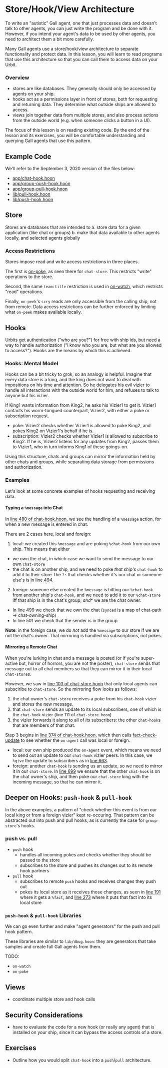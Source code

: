 # Store/Hook/View Architecture
To write an "autistic" Gall agent, one that just processes data and doesn't talk to other agents, you can just write the program and be done with it. However, if you intend your agent's data to be used by other agents, you need to architect them a bit more carefully.

Many Gall agents use a store/hook/view architecture to separate functionality and protect data. In this lesson, you will learn to read programs that use this architecture so that you can call them to access data on your Urbit.

### Overview
* stores are like databases. They generally should only be accessed by agents on your ship.
* hooks act as a permissions layer in front of stores, both for requesting and returning data. They determine what outside ships are allowed to access.
* views join together data from multiple stores, and also process actions from the outside world (e.g. when someone clicks a button in a UI).
  
The focus of this lesson is on reading existing code. By the end of the lesson and its exercises, you will be comfortable understanding and querying Gall agents that use this pattern.

## Example Code

We'll refer to the September 3, 2020 version of the files below:
* [app/chat-hook.hoon](https://github.com/urbit/urbit/blob/3cce0f38300d2e9cae0b47ad1b6901050ba18152/pkg/arvo/app/chat-hook.hoon)
* [app/group-push-hook.hoon](https://github.com/urbit/urbit/blob/3cce0f38300d2e9cae0b47ad1b6901050ba18152/pkg/arvo/app/group-push-hook.hoon)
* [app/group-pull-hook.hoon](https://github.com/urbit/urbit/blob/3cce0f38300d2e9cae0b47ad1b6901050ba18152/pkg/arvo/app/group-pull-hook.hoon)
* [lib/pull-hook.hoon](https://github.com/urbit/urbit/blob/3cce0f38300d2e9cae0b47ad1b6901050ba18152/pkg/arvo/lib/pull-hook.hoon)
* [lib/push-hook.hoon](https://github.com/urbit/urbit/blob/3cce0f38300d2e9cae0b47ad1b6901050ba18152/pkg/arvo/lib/push-hook.hoon)

## Store
Stores are databases that are intended to 
a. store data for a given application (like chat or groups)
b. make that data available to other agents locally, and selected agents globally

### Access Restrictions
Stores impose read and write access restrictions in three places. 

The first is [on-poke](https://github.com/urbit/urbit/blob/3cce0f38300d2e9cae0b47ad1b6901050ba18152/pkg/arvo/app/chat-store.hoon#L89), as seen there for `chat-store`. This restricts "write" operations to the store.

Second, the same `team:title` restriction is used in [on-watch](https://github.com/urbit/urbit/blob/3cce0f38300d2e9cae0b47ad1b6901050ba18152/pkg/arvo/app/chat-store.hoon#L103), which restricts "read" operations.

Finally, `on-peek`'s `scry` reads are only accessible from the calling ship, not from remote. Data access restrictions can be further enforced by limiting what `on-peek` makes available locally.

## Hooks
Urbits get authentication ("who are you?") for free with ship ids, but need a way to handle authorization ("I know who you are, but what are you allowed to access?"). Hooks are the means by which this is achieved.

### Hooks: Mental Model
Hooks can be a bit tricky to grok, so an analogy is helpful. Imagine that every data store is a king, and the king does not want to deal with impositions on his time and attention. So he delegates his evil vizier to handle all interactions with the outside world for him, and refuses to talk to anyone but his vizier.

If King1 wants information from King2, he asks his Vizier1 to get it. Vizier1 contacts his worm-tongued counterpart, Vizier2, with either a poke or subscription request.
* poke: Vizier2 checks whether Vizier1 is allowed to poke King2, and pokes King2 on Vizier1's behalf if he is.
* subscription: Vizier2 checks whether Vizier1 is allowed to subscribe to King2. If he is, Vizier2 listens for any updates from King2, passes them to Vizier1, who in turn informs King1 of these goings-on.

Using this structure, chats and groups can mirror the information held by other chats and groups, while separating data storage from permissions and authorization.

### Examples
Let's look at some concrete examples of hooks requesting and receiving data.

#### Typing a `%message` into Chat
In [line 480 of chat-hook.hoon](https://github.com/urbit/urbit/blob/3cce0f38300d2e9cae0b47ad1b6901050ba18152/pkg/arvo/app/chat-hook.hoon#L480), we see the handling of a `%message` action, for when a new message is entered in chat.

There are 2 cases here, local and foreign:
1. local: we created this `%message` and are poking `%chat-hook` from our own ship. This means that either
  - we own the chat, in which case we want to send the message to our own `chat-store`
  - the chat is on another ship, and we need to poke *that ship's* `chat-hook` to add it to their store
The `?:` that checks whether it's our chat or someone else's is in line 494.

2. foreign: someone else created the `%message` is hitting our `%chat-hook` from another ship's `chat-hook`, and we need to add it to our `%chat-store` iff that ship is in the chat's group, *and** we are the chat owner.

- In line 499 we check that we own the chat (`synced` is a map of chat-path -> chat-owning-ship)
- In line 501 we check that the sender is in the group

**Note**: in the foreign case, we do *not* add the `%message` to our store if we are not the chat's owner. That mirroring is handled via subscriptions, not pokes.

#### Mirroring a Remote Chat
When you're lurking in chat and a message is posted (or if you're super-active but, horror of horrors, you are not the poster), `chat-store` sends that message out to all chat members so that they can mirror it in their local `chat-store`s.

However, we saw in [line 103 of chat-store.hoon](https://github.com/urbit/urbit/blob/3cce0f38300d2e9cae0b47ad1b6901050ba18152/pkg/arvo/app/chat-store.hoon#L103) that only local agents can subsciribe to `chat-store`. So the mirroring flow looks as follows:
1. the chat owner's `chat-store` receives a poke from his `chat-hook` vizier and stores the new message.
2. that `chat-store` sends an update to its local subscribers, one of which is the `chat-hook` vizier (line 111 of `chat-store.hoon`)
3. the vizier forwards it along to all of *its* subscribers: the other `chat-hook`s that are members of that chat.

Step 3 begins in [line 374 of chat-hook.hoon](https://github.com/urbit/urbit/blob/3cce0f38300d2e9cae0b47ad1b6901050ba18152/pkg/arvo/app/chat-hook.hoon#L374), which then calls [fact-check-update](https://github.com/urbit/urbit/blob/3cce0f38300d2e9cae0b47ad1b6901050ba18152/pkg/arvo/app/chat-hook.hoon#L642) to see whether the `on-agent` call was local or foreign.

- local: our own ship produced the `on-agent` event, which means we need to send out an update to our `chat-hook` vizier peers. In this case, we `%give` the update to subscribers as in [line 663](https://github.com/urbit/urbit/blob/3cce0f38300d2e9cae0b47ad1b6901050ba18152/pkg/arvo/app/chat-hook.hoon#L663).
- foreign: another `chat-hook` is sending us an update, so we need to mirror it in our `chat-store`. In [line 699](https://github.com/urbit/urbit/blob/3cce0f38300d2e9cae0b47ad1b6901050ba18152/pkg/arvo/app/chat-hook.hoon#L699) we ensure that the other `chat-hook` is on the chat owner's ship, and then poke our `chat-store` king with the incoming message, so that he can mirror it.

## Deeper on Hooks: `push-hook` & `pull-hook`
In the above examples, a pattern of "check whether this event is from our local king or from a foreign vizier" kept re-occuring. That pattern can be abstracted out into push and pull hooks, as is currently the case for `group-store`'s hooks.

### push vs. pull
* `push` hook 
  - handles all incoming pokes and checks whether they should be passed to the store
  - subscribes to the store and pushes its changes out to its remote hook partners
* `pull` hook
  - subscribes to remote `push` hooks and receives changes they push out
  - pokes its local store as it receives those changes, as seen in [line 191](https://github.com/urbit/urbit/blob/3cce0f38300d2e9cae0b47ad1b6901050ba18152/pkg/arvo/lib/pull-hook.hoon#L191) where it gets a `%fact`, and [line 273](https://github.com/urbit/urbit/blob/3cce0f38300d2e9cae0b47ad1b6901050ba18152/pkg/arvo/lib/pull-hook.hoon#L273) where it puts that fact into its local store

### `push-hook` & `pull-hook` Libraries
We can go even further and make "agent generators" for the push and pull hook pattern.

These libraries are similar to `lib/dbug.hoon`: they are generators that take samples and create full Gall agents from them.

TODO: 
* `on-watch`
* `on-poke`

## Views
- coordinate multiple store and hook calls

## Security Considerations
- have to evaluate the code for a new hook (or really any agent) that is installed on your ship, since it can bypass the access controls of a store.

## Exercises
* Outline how you would split `chat-hook` into a `push`/`pull` architecture.

